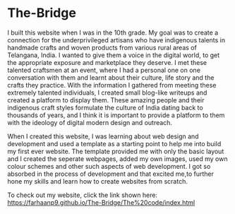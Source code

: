 # The-Bridge
I built this website when I was in the 10th grade. My goal was to create a connection for the underprivileged artisans who have indigenous talents in handmade crafts and woven products from various rural areas of Telangana, India. I wanted to give them a voice in the digital world, to get the appropriate exposure and marketplace they deserve. I met these talented craftsmen at an event, where I had a personal one on one conversation with them and learnt about their culture, life story and the crafts they practice. With the information I gathered from meeting these extremely talented individuals, I created small blog-like writeups and created a platform to display them. These amazing people and their indigenous craft styles formulate the culture of India dating back to thousands of years, and I think it is important to provide a platform to them with the ideology of digital modern design and outreach.

When I created this website, I was learning about web design and development and used a template as a starting point to help me into build my first ever website. The template provided me with only the basic layout and I created the seperate webpages, added my own images, used my own colour schemes and other such aspects of web development. I got so absorbed in the process of development and that excited me,to further hone my skills and learn how to create websites from scratch.

To check out my website, click the link shown here: https://farhaanp9.github.io/The-Bridge/The%20code/index.html
